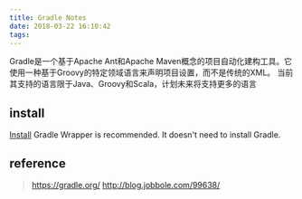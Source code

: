```yaml
---
title: Gradle Notes
date: 2018-03-22 16:10:42
tags:
---
```


Gradle是一个基于Apache Ant和Apache Maven概念的项目自动化建构工具。它使用一种基于Groovy的特定领域语言来声明项目设置，而不是传统的XML。 当前其支持的语言限于Java、Groovy和Scala，计划未来将支持更多的语言

## install

[Install](https://gradle.org/install/)
Gradle Wrapper is recommended. It doesn't need to install Gradle.

## reference

> https://gradle.org/
> http://blog.jobbole.com/99638/